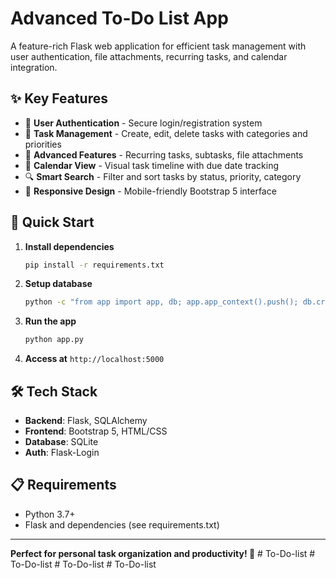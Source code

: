 # Advanced To-Do List App

A feature-rich Flask web application for efficient task management with user authentication, file attachments, recurring tasks, and calendar integration.

## ✨ Key Features

- 🔐 **User Authentication** - Secure login/registration system
- 📝 **Task Management** - Create, edit, delete tasks with categories and priorities
- 🔄 **Advanced Features** - Recurring tasks, subtasks, file attachments
- 📅 **Calendar View** - Visual task timeline with due date tracking
- 🔍 **Smart Search** - Filter and sort tasks by status, priority, category
- 📱 **Responsive Design** - Mobile-friendly Bootstrap 5 interface

## 🚀 Quick Start

1. **Install dependencies**
   ```bash
   pip install -r requirements.txt
   ```

2. **Setup database**
   ```bash
   python -c "from app import app, db; app.app_context().push(); db.create_all()"
   ```

3. **Run the app**
   ```bash
   python app.py
   ```

4. **Access at** `http://localhost:5000`

## 🛠️ Tech Stack

- **Backend**: Flask, SQLAlchemy
- **Frontend**: Bootstrap 5, HTML/CSS
- **Database**: SQLite
- **Auth**: Flask-Login

## 📋 Requirements

- Python 3.7+
- Flask and dependencies (see requirements.txt)

---

**Perfect for personal task organization and productivity! 🎯** #   T o - D o - l i s t  
 #   T o - D o - l i s t  
 #   T o - D o - l i s t  
 #   T o - D o - l i s t  
 